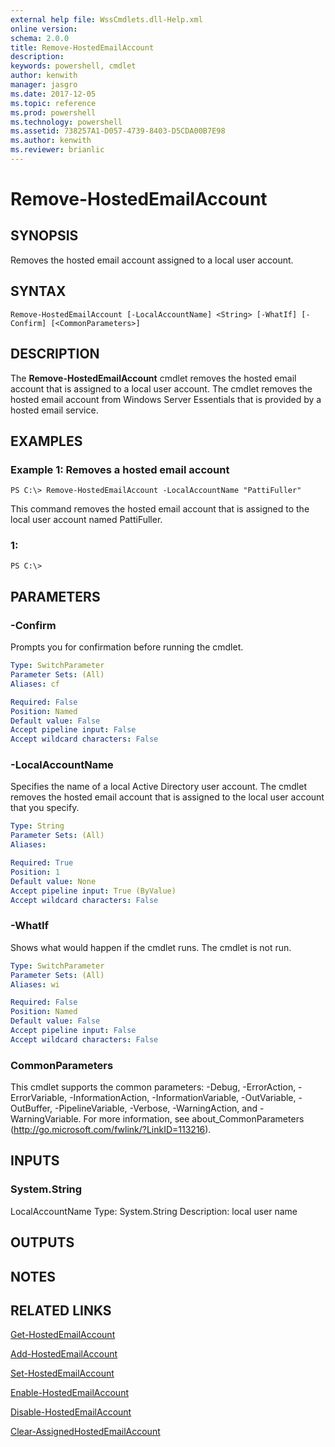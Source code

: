 ```yaml
---
external help file: WssCmdlets.dll-Help.xml
online version: 
schema: 2.0.0
title: Remove-HostedEmailAccount
description: 
keywords: powershell, cmdlet
author: kenwith
manager: jasgro
ms.date: 2017-12-05
ms.topic: reference
ms.prod: powershell
ms.technology: powershell
ms.assetid: 738257A1-D057-4739-8403-D5CDA00B7E98
ms.author: kenwith
ms.reviewer: brianlic
---
```


# Remove-HostedEmailAccount

## SYNOPSIS
Removes the hosted email account assigned to a local user account.

## SYNTAX

```
Remove-HostedEmailAccount [-LocalAccountName] <String> [-WhatIf] [-Confirm] [<CommonParameters>]
```

## DESCRIPTION
The **Remove-HostedEmailAccount** cmdlet removes the hosted email account that is assigned to a local user account.
The cmdlet removes the hosted email account from Windows Server Essentials that is provided by a hosted email service.

## EXAMPLES

### Example 1: Removes a hosted email account
```
PS C:\> Remove-HostedEmailAccount -LocalAccountName "PattiFuller"
```

This command removes the hosted email account that is assigned to the local user account named PattiFuller.

### 1:
```
PS C:\>
```

## PARAMETERS

### -Confirm
Prompts you for confirmation before running the cmdlet.

```yaml
Type: SwitchParameter
Parameter Sets: (All)
Aliases: cf

Required: False
Position: Named
Default value: False
Accept pipeline input: False
Accept wildcard characters: False
```

### -LocalAccountName
Specifies the name of a local Active Directory user account.
The cmdlet removes the hosted email account that is assigned to the local user account that you specify.

```yaml
Type: String
Parameter Sets: (All)
Aliases: 

Required: True
Position: 1
Default value: None
Accept pipeline input: True (ByValue)
Accept wildcard characters: False
```

### -WhatIf
Shows what would happen if the cmdlet runs.
The cmdlet is not run.

```yaml
Type: SwitchParameter
Parameter Sets: (All)
Aliases: wi

Required: False
Position: Named
Default value: False
Accept pipeline input: False
Accept wildcard characters: False
```

### CommonParameters
This cmdlet supports the common parameters: -Debug, -ErrorAction, -ErrorVariable, -InformationAction, -InformationVariable, -OutVariable, -OutBuffer, -PipelineVariable, -Verbose, -WarningAction, and -WarningVariable. For more information, see about_CommonParameters (http://go.microsoft.com/fwlink/?LinkID=113216).

## INPUTS

### System.String
LocalAccountName
Type: System.String
Description: local user name

## OUTPUTS

## NOTES

## RELATED LINKS

[Get-HostedEmailAccount](./Get-HostedEmailAccount.md)

[Add-HostedEmailAccount](./Add-HostedEmailAccount.md)

[Set-HostedEmailAccount](./Set-HostedEmailAccount.md)

[Enable-HostedEmailAccount](./Enable-HostedEmailAccount.md)

[Disable-HostedEmailAccount](./Disable-HostedEmailAccount.md)

[Clear-AssignedHostedEmailAccount](./Clear-AssignedHostedEmailAccount.md)
